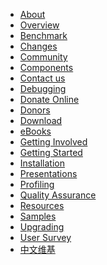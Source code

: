 <!---
    @title         Main Menu
    @creator       Yichun Zhang
    @created       2011-06-21 03:57 GMT
    @modifier      YichunZhang
    @modified      2015-12-21 00:36 GMT
    @changes       49
--->

* [About](about/)
* [Overview](openresty/)
* [Benchmark](benchmark/)
* [Changes](changes/)
* [Community](community/)
* [Components](components/)
* [Contact us](contact-us/)
* [Debugging](debugging/)
* [Donate Online](donate-online/)
* [Donors](donors/)
* [Download](download/)
* [eBooks](ebooks/)
* [Getting Involved](getting-involved/)
* [Getting Started](getting-started/)
* [Installation](installation/)
* [Presentations](presentations/)
* [Profiling](profiling/)
* [Quality Assurance](quality-assurance/)
* [Resources](resources/)
* [Samples](samples/)
* [Upgrading](upgrading/)
* [User Survey](https://openresty.org/survey/)
* [中文维基](cn/)

